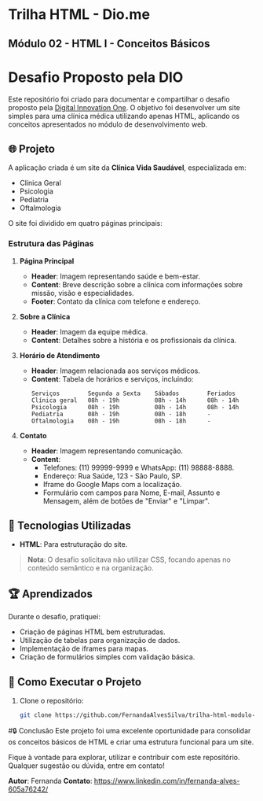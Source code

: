 # Trilha HTML - Dio.me
## Módulo 02 - HTML I - Conceitos Básicos

# Desafio Proposto pela DIO

Este repositório foi criado para documentar e compartilhar o desafio proposto pela [Digital Innovation One](https://www.dio.me/). O objetivo foi desenvolver um site simples para uma clínica médica utilizando apenas HTML, aplicando os conceitos apresentados no módulo de desenvolvimento web.

## 🌐 Projeto

A aplicação criada é um site da **Clínica Vida Saudável**, especializada em:

- Clínica Geral
- Psicologia
- Pediatria
- Oftalmologia

O site foi dividido em quatro páginas principais:

### Estrutura das Páginas

1. **Página Principal**
   - **Header**: Imagem representando saúde e bem-estar.
   - **Content**: Breve descrição sobre a clínica com informações sobre missão, visão e especialidades.
   - **Footer**: Contato da clínica com telefone e endereço.

2. **Sobre a Clínica**
   - **Header**: Imagem da equipe médica.
   - **Content**: Detalhes sobre a história e os profissionais da clínica.

3. **Horário de Atendimento**
   - **Header**: Imagem relacionada aos serviços médicos.
   - **Content**: Tabela de horários e serviços, incluindo:
     ```
     Serviços        Segunda a Sexta    Sábados        Feriados
     Clínica geral   08h - 19h          08h - 14h      08h - 14h
     Psicologia      08h - 19h          08h - 14h      08h - 14h
     Pediatria       08h - 19h          08h - 18h      -
     Oftalmologia    08h - 19h          08h - 18h      -
     ```

4. **Contato**
   - **Header**: Imagem representando comunicação.
   - **Content**:
     - Telefones: (11) 99999-9999 e WhatsApp: (11) 98888-8888.
     - Endereço: Rua Saúde, 123 - São Paulo, SP.
     - Iframe do Google Maps com a localização.
     - Formulário com campos para Nome, E-mail, Assunto e Mensagem, além de botões de "Enviar" e "Limpar".

## 🚀 Tecnologias Utilizadas

- **HTML**: Para estruturação do site.

> **Nota**: O desafio solicitava não utilizar CSS, focando apenas no conteúdo semântico e na organização.

## 🏆 Aprendizados

Durante o desafio, pratiquei:

- Criação de páginas HTML bem estruturadas.
- Utilização de tabelas para organização de dados.
- Implementação de iframes para mapas.
- Criação de formulários simples com validação básica.

## 🔧 Como Executar o Projeto

1. Clone o repositório:
   ```bash
   git clone https://github.com/FernandaAlvesSilva/trilha-html-modulo-2.git


#🔒 Conclusão
Este projeto foi uma excelente oportunidade para consolidar os conceitos básicos de HTML e criar uma estrutura funcional para um site.

Fique à vontade para explorar, utilizar e contribuir com este repositório. Qualquer sugestão ou dúvida, entre em contato!

**Autor**: Fernanda
**Contato**: https://www.linkedin.com/in/fernanda-alves-605a76242/

